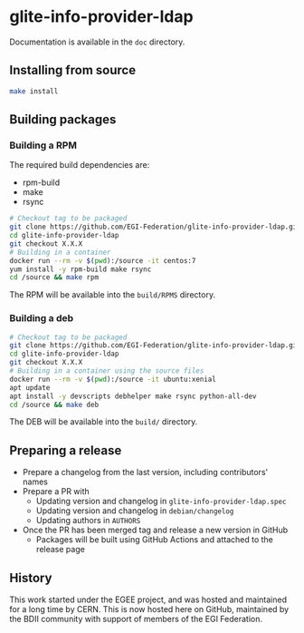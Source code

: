 # glite-info-provider-ldap

Documentation is available in the `doc` directory.

## Installing from source

```sh
make install
```

## Building packages

### Building a RPM

The required build dependencies are:

- rpm-build
- make
- rsync

```sh
# Checkout tag to be packaged
git clone https://github.com/EGI-Federation/glite-info-provider-ldap.git
cd glite-info-provider-ldap
git checkout X.X.X
# Building in a container
docker run --rm -v $(pwd):/source -it centos:7
yum install -y rpm-build make rsync
cd /source && make rpm
```

The RPM will be available into the `build/RPMS` directory.

### Building a deb

```sh
# Checkout tag to be packaged
git clone https://github.com/EGI-Federation/glite-info-provider-ldap.git
cd glite-info-provider-ldap
git checkout X.X.X
# Building in a container using the source files
docker run --rm -v $(pwd):/source -it ubuntu:xenial
apt update
apt install -y devscripts debhelper make rsync python-all-dev
cd /source && make deb
```

The DEB will be available into the `build/` directory.

## Preparing a release

- Prepare a changelog from the last version, including contributors' names
- Prepare a PR with
  - Updating version and changelog in `glite-info-provider-ldap.spec`
  - Updating version and changelog in `debian/changelog`
  - Updating authors in `AUTHORS`
- Once the PR has been merged tag and release a new version in GitHub
  - Packages will be built using GitHub Actions and attached to the release page

## History

This work started under the EGEE project, and was hosted and maintained for a
long time by CERN. This is now hosted here on GitHub, maintained by the BDII
community with support of members of the EGI Federation.
